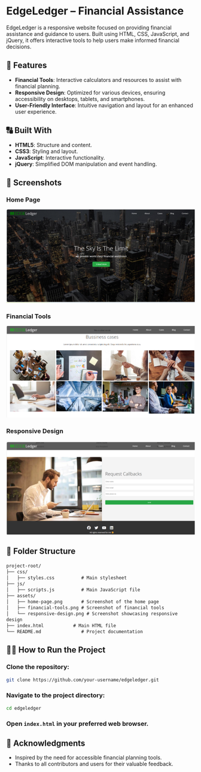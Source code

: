 # EdgeLedger – Financial Assistance

EdgeLedger is a responsive website focused on providing financial assistance and guidance to users. Built using HTML, CSS, JavaScript, and jQuery, it offers interactive tools to help users make informed financial decisions.

## 🚀 Features

- **Financial Tools**: Interactive calculators and resources to assist with financial planning.
- **Responsive Design**: Optimized for various devices, ensuring accessibility on desktops, tablets, and smartphones.
- **User-Friendly Interface**: Intuitive navigation and layout for an enhanced user experience.

## 🔠 Built With

- **HTML5**: Structure and content.
- **CSS3**: Styling and layout.
- **JavaScript**: Interactive functionality.
- **jQuery**: Simplified DOM manipulation and event handling.

## 📸 Screenshots

### Home Page

![Home Page](assets/home-page.png)

### Financial Tools

![Financial Tools](assets/financial-tools.png)

### Responsive Design

![Responsive Design](assets/responsive-design.png)

## 📂 Folder Structure

```
project-root/
├── css/
│   ├── styles.css          # Main stylesheet
├── js/
│   ├── scripts.js          # Main JavaScript file
├── assets/
│   ├── home-page.png       # Screenshot of the home page
│   ├── financial-tools.png # Screenshot of financial tools
│   └── responsive-design.png # Screenshot showcasing responsive design
├── index.html           # Main HTML file
└── README.md               # Project documentation
```

## 🧑‍💻 How to Run the Project

### Clone the repository:

```bash
git clone https://github.com/your-username/edgeledger.git
```

### Navigate to the project directory:

```bash
cd edgeledger
```

### Open `index.html` in your preferred web browser.

## 🌟 Acknowledgments

- Inspired by the need for accessible financial planning tools.
- Thanks to all contributors and users for their valuable feedback.
